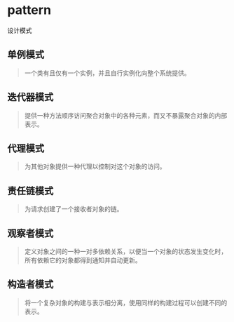 # pattern
设计模式

## 单例模式
> 一个类有且仅有一个实例，并且自行实例化向整个系统提供。

## 迭代器模式
> 提供一种方法顺序访问聚合对象中的各种元素，而又不暴露聚合对象的内部表示。

## 代理模式
> 为其他对象提供一种代理以控制对这个对象的访问。

## 责任链模式
> 为请求创建了一个接收者对象的链。
> 
## 观察者模式
> 定义对象之间的一种一对多依赖关系，以便当一个对象的状态发生变化时，所有依赖它的对象都得到通知并自动更新。

## 构造者模式
> 将一个复杂对象的构建与表示相分离，使用同样的构建过程可以创建不同的表示。


